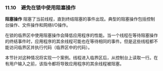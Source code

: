 ### 11.10　避免在锁中使用阻塞操作

**阻塞操作** 阻塞了当前线程，直到终结阻塞的事件出现。典型的阻塞操作包括控制台操作、文件操作和网络I/O操作。

在锁的临界区中使用阻塞操作会降低应用程序的性能。当一个线程在等待阻塞操作的终结事件时，应用程序的其余线程可能也在等待相同的事件。但是这些线程都不能访问临界区并执行代码（临界区中的代码）。

本节针对这种情况将实现一个案例。线程进入临界区后，从控制台上读取一行。在有用户输入之前，该指令都将导致应用程序的其余线程被阻塞。

